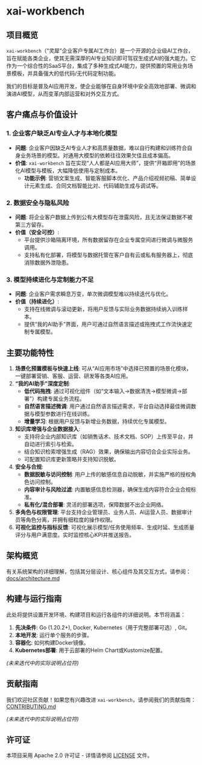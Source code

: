 # xai-workbench

## 项目概览

`xai-workbench`（“灵犀”企业客户专属AI工作台）是一个开源的企业级AI工作台，旨在赋能各类企业，使其无需深厚的AI专业知识即可驾驭生成式AI的强大能力。它作为一个综合性的SaaS平台，集成了多种生成式AI能力，提供预置的常用业务场景模板，并具备强大的低代码/无代码定制功能。

我们的目标是普及AI应用开发，使企业能够在自身环境中安全高效地部署、微调和演进AI模型，从而变革内部运营和对外交互方式。

## 客户痛点与价值设计

### 1. 企业客户缺乏AI专业人才与本地化模型
*   **问题**: 企业客户因缺乏AI专业人才和高质量数据，难以自行构建和训练符合自身业务场景的模型。对通用大模型的依赖往往效果欠佳且成本偏高。
*   **价值**: `xai-workbench` 旨在实现“人人都是AI应用大师”，提供“开箱即用”的场景化AI模型与模板，大幅降低使用与定制成本。
    *   **功能示例**: 营销文案生成、智能客服脚本优化、产品介绍视频初稿、简单设计元素生成、合同文档智能比对、代码辅助生成与调试等。

### 2. 数据安全与隐私风险
*   **问题**: 将企业客户数据上传到公有大模型存在泄露风险，且无法保证数据不被第三方留存。
*   **价值（安全可控）**:
    *   平台提供沙箱隔离环境，所有数据留存在企业专属空间进行微调与微服务调用。
    *   支持私有化部署，将模型与数据托管在客户自有云或私有服务器上，彻底消除数据外泄隐患。

### 3. 模型持续进化与定制能力不足
*   **问题**: 企业客户需求瞬息万变，单次微调模型难以持续迭代与优化。
*   **价值（持续进化）**:
    *   支持在线微调与滚动更新，将用户反馈与实际业务数据持续纳入训练样本。
    *   提供“我的AI助手”界面，用户可通过自然语言描述或拖拽式工作流快速定制专属模型。

## 主要功能特性

1.  **场景化预置模板与快速上线**: 可从“AI应用市场”中选择已预置的场景化模块，一键部署营销、客服、运营、研发等各类AI应用。
2.  **“我的AI助手”深度定制**:
    *   **低代码拖拽**: 通过可视化组件（如“文本输入→数据清洗→模型微调→部署”）构建专属业务流程。
    *   **自然语言描述微调**: 用户通过自然语言描述需求，平台自动选择最佳微调数据与模型参数进行在线训练。
    *   **增量学习**: 根据用户反馈与新增业务数据，持续优化专属模型。
3.  **知识库增强与企业数据接入**:
    *   支持将企业内部知识库（如销售话术、技术文档、SOP）上传至平台，并自动进行索引与检索。
    *   结合知识检索增强生成（RAG）效果，确保输出内容切合企业实际业务。
    *   可配置知识库更新策略并支持知识脱敏。
4.  **安全与合规**:
    *   **数据脱敏与访问控制**: 用户上传的敏感信息自动脱敏，并实施严格的授权角色访问控制。
    *   **内容审计与风险过滤**: 内置敏感信息检测器，确保生成内容符合企业合规标准。
    *   **私有化/混合部署**: 灵活的部署选项，保障数据不出企业网络。
5.  **多角色与权限管理**: 平台支持企业管理员、业务人员、AI运营人员、数据审计员等角色分离，并拥有细粒度的操作权限。
6.  **可视化监控与指标反馈**: 可视化展示模型/任务使用频率、生成时延、生成质量评分与用户满意度。实时监控核心KPI并推送报告。

## 架构概览

有关系统架构的详细理解，包括其分层设计、核心组件及其交互方式，请参阅：
[docs/architecture.md](docs/architecture.md)

## 构建与运行指南

此处将提供设置开发环境、构建项目和运行各组件的详细说明。本节将涵盖：
1.  **先决条件**: Go (1.20.2+), Docker, Kubernetes（用于完整部署可选）, Git。
2.  **本地开发**: 运行单个服务的步骤。
3.  **容器化**: 如何构建Docker镜像。
4.  **Kubernetes部署**: 用于云部署的Helm Chart或Kustomize配置。

*(未来迭代中的实际说明占位符)*

## 贡献指南

我们欢迎社区贡献！如果您有兴趣改进 `xai-workbench`，请参阅我们的贡献指南：
[CONTRIBUTING.md](CONTRIBUTING.md)

*(未来迭代中的实际说明占位符)*

## 许可证

本项目采用 Apache 2.0 许可证 - 详情请参阅 [LICENSE](LICENSE) 文件。